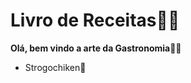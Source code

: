# Livro de Receitas:man_cook:

**Olá, bem vindo a arte da Gastronomia**:woman_cook:

- Strogochiken:chicken:

